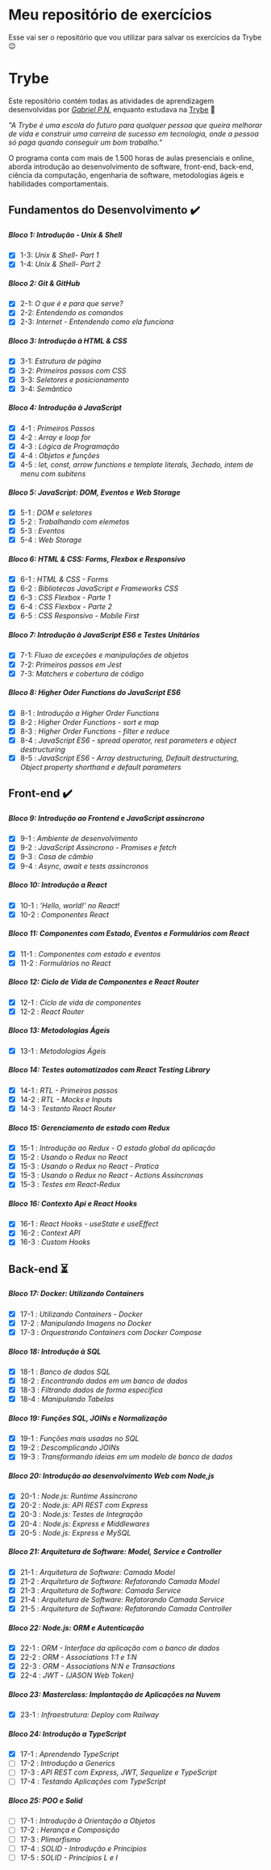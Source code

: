 # Meu repositório de exercícios

Esse vai ser o repositório que vou utilizar para salvar os exercícios da Trybe 😉

# Trybe

Este repositório contém todas as atividades de aprendizagem desenvolvidas por _[Gabriel P.N.](https://www.linkedin.com/in/gabriel-pereira-559487187/)_ enquanto estudava na [Trybe](https://www.betrybe.com/) :rocket:

_"A Trybe é uma escola do futuro para qualquer pessoa que queira melhorar de vida e construir uma carreira de sucesso em tecnologia, onde a pessoa só paga quando conseguir um bom trabalho."_

O programa conta com mais de 1.500 horas de aulas presenciais e online, aborda introdução ao desenvolvimento de software, front-end, back-end, ciência da computação, engenharia de software, metodologias ágeis e habilidades comportamentais.

## Fundamentos do Desenvolvimento :heavy_check_mark:

##### Bloco 1: Introdução - Unix & Shell

- [x] 1-3: _Unix & Shell- Part 1_
- [x] 1-4: _Unix & Shell- Part 2_

##### Bloco 2: Git & GitHub

- [x] 2-1: _O que é e para que serve?_
- [x] 2-2: _Entendendo os comandos_
- [x] 2-3: _Internet - Entendendo como ela funciona_

##### Bloco 3: Introdução à HTML & CSS

- [x] 3-1: _Estrutura de página_
- [x] 3-2: _Primeiros passos com CSS_
- [x] 3-3: _Seletores e posicionamento_
- [x] 3-4: _Semãntico_

##### Bloco 4: Introdução à JavaScript

- [x] 4-1 : _Primeiros Passos_
- [x] 4-2 : _Array e loop for_
- [x] 4-3 : _Lógica de Programação_
- [x] 4-4 : _Objetos e funções_
- [x] 4-5 : _let, const, arrow functions e template literals, 3echado, intem de menu com subitens_

##### Bloco 5: JavaScript: DOM, Eventos e Web Storage

- [x] 5-1 : _DOM e seletores_
- [x] 5-2 : _Trabalhando com elemetos_
- [x] 5-3 : _Eventos_
- [x] 5-4 : _Web Storage_

##### Bloco 6: HTML & CSS: Forms, Flexbox e Responsivo

- [x] 6-1 : _HTML & CSS - Forms_
- [x] 6-2 : _Bibliotecas JavaScript e Frameworks CSS_
- [x] 6-3 : _CSS Flexbox - Parte 1_
- [x] 6-4 : _CSS Flexbox - Parte 2_
- [x] 6-5 : _CSS Responsivo - Mobile First_

##### Bloco 7: Introdução à JavaScript ES6 e Testes Unitários

- [x] 7-1: _Fluxo de exceções e manipulações de objetos_
- [x] 7-2: _Primeiros passos em Jest_
- [x] 7-3: _Matchers e cobertura de código_

##### Bloco 8: Higher Oder Functions do JavaScript ES6

- [x] 8-1 : _Introdução a Higher Order Functions_
- [x] 8-2 : _Higher Order Functions - sort e map_
- [x] 8-3 : _Higher Order Functions - filter e reduce_
- [x] 8-4 : _JavaScript ES6 - spread operator, rest parameters e object destructuring_
- [x] 8-5 : _JavaScript ES6 - Array destructuring, Default destructuring, Object property shorthand e default parameters_

## Front-end :heavy_check_mark:

##### Bloco 9: Introdução ao Frontend e JavaScript assíncrono

- [x] 9-1 : _Ambiente de desenvolvimento_
- [x] 9-2 : _JavaScript Assíncrono - Promises e fetch_
- [x] 9-3 : _Casa de câmbio_
- [x] 9-4 : _Async, await e tests assíncronos_

##### Bloco 10: Introdução a React

- [x] 10-1 : _'Hello, world!' no React!_
- [x] 10-2 : _Componentes React_

##### Bloco 11: Componentes com Estado, Eventos e Formulários com React

- [x] 11-1 : _Componentes com estado e eventos_
- [x] 11-2 : _Formulários no React_

##### Bloco 12: Ciclo de Vida de Componentes e React Router

- [x] 12-1 : _Ciclo de vida de componentes_
- [x] 12-2 : _React Router_

##### Bloco 13: Metodologias Ágeis

- [x] 13-1 : _Metodologias Ágeis_

##### Bloco 14: Testes automatizados com React Testing Library

- [x] 14-1 : _RTL - Primeiros passos_
- [x] 14-2 : _RTL - Mocks e Inputs_
- [x] 14-3 : _Testanto React Router_

##### Bloco 15: Gerenciamento de estado com Redux

- [x] 15-1 : _Introdução ao Redux - O estado global da aplicação_
- [x] 15-2 : _Usando o Redux no React_
- [x] 15-3 : _Usando o Redux no React - Pratica_
- [x] 15-3 : _Usando o Redux no React - Actions Assíncronas_
- [x] 15-3 : _Testes em React-Redux_

##### Bloco 16: Contexto Api e React Hooks

- [x] 16-1 : _React Hooks - useState e useEffect_
- [x] 16-2 : _Context API_
- [x] 16-3 : _Custom Hooks_

## Back-end :hourglass_flowing_sand:

##### Bloco 17: Docker: Utilizando Containers

- [x] 17-1 : _Utilizando Containers - Docker_
- [x] 17-2 : _Manipulando Imagens no Docker_
- [x] 17-3 : _Orquestrando Containers com Docker Compose_

##### Bloco 18: Introdução à SQL

- [x] 18-1 : _Banco de dados SQL_
- [x] 18-2 : _Encontrando dados em um banco de dados_
- [x] 18-3 : _Filtrando dados de forma específica_
- [x] 18-4 : _Manipulando Tabelas_

##### Bloco 19: Funções SQL, JOINs e Normalização

- [x] 19-1 : _Funções mais usadas no SQL_
- [x] 19-2 : _Descomplicando JOINs_
- [x] 19-3 : _Transformando ideias em um modelo de banco de dados_

##### Bloco 20: Introdução ao desenvolvimento Web com Node,js

- [x] 20-1 : _Node.js: Runtime Assíncrono_
- [x] 20-2 : _Node.js: API REST com Express_
- [x] 20-3 : _Node.js: Testes de Integração_
- [x] 20-4 : _Node.js: Express e Middlewares_
- [x] 20-5 : _Node.js: Express e MySQL_

##### Bloco 21: Arquitetura de Software: Model, Service e Controller

- [x] 21-1 : _Arquitetura de Software: Camada Model_
- [x] 21-2 : _Arquitetura de Software: Refatorando Camada Model_
- [x] 21-3 : _Arquitetura de Software: Camada Service_
- [x] 21-4 : _Arquitetura de Software: Refatorando Camada Service_
- [x] 21-5 : _Arquitetura de Software: Refatorando Camada Controller_

##### Bloco 22: Node.js: ORM e Autenticação

- [x] 22-1 : _ORM - Interface da aplicação com o banco de dados_
- [x] 22-2 : _ORM - Associations 1:1 e 1:N_
- [x] 22-3 : _ORM - Associations N:N e Transactions_
- [x] 22-4 : _JWT - (JASON Web Token)_

##### Bloco 23: Masterclass: Implantação de Aplicações na Nuvem

- [x] 23-1 : _Infraestrutura: Deploy com Railway_

##### Bloco 24: Introdução a TypeScript

- [x] 17-1 : _Aprendendo TypeScript_
- [ ] 17-2 : _Introdução a Generics_
- [ ] 17-3 : _API REST com Express, JWT, Sequelize e TypeScript_
- [ ] 17-4 : _Testando Aplicações com TypeScript_

##### Bloco 25: POO e Solid

- [ ] 17-1 : _Introdução à Orientação a Objetos_
- [ ] 17-2 : _Herança e Composição_
- [ ] 17-3 : _Plimorfismo_
- [ ] 17-4 : _SOLID - Introdução e Princípios_
- [ ] 17-5 : _SOLID - Princípios L e I_
